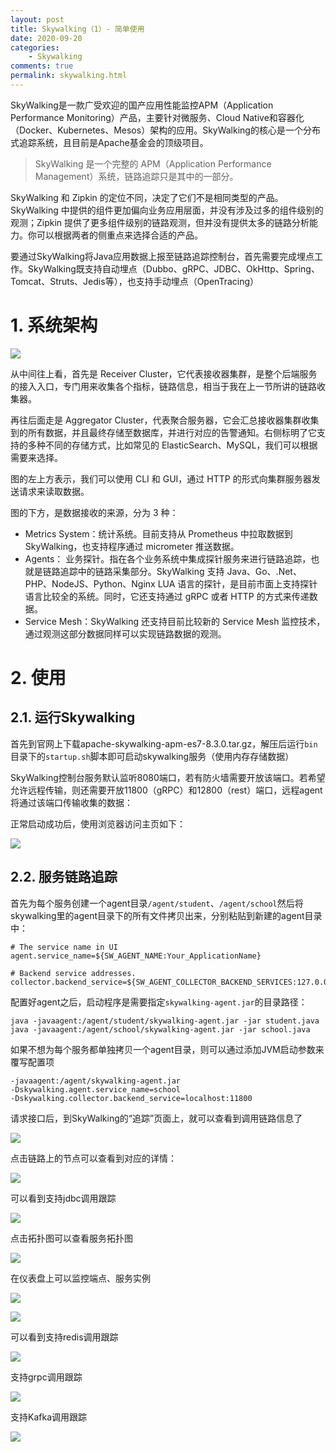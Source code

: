 ```yaml
---
layout: post
title: Skywalking（1）- 简单使用
date: 2020-09-20
categories:
	- Skywalking
comments: true
permalink: skywalking.html
---
```


SkyWalking是一款广受欢迎的国产应用性能监控APM（Application Performance Monitoring）产品，主要针对微服务、Cloud Native和容器化（Docker、Kubernetes、Mesos）架构的应用。SkyWalking的核心是一个分布式追踪系统，且目前是Apache基金会的顶级项目。

> SkyWalking 是一个完整的 APM（Application Performance Management）系统，链路追踪只是其中的一部分。

SkyWalking 和 Zipkin 的定位不同，决定了它们不是相同类型的产品。SkyWalking 中提供的组件更加偏向业务应用层面，并没有涉及过多的组件级别的观测；Zipkin 提供了更多组件级别的链路观测，但并没有提供太多的链路分析能力。你可以根据两者的侧重点来选择合适的产品。

要通过SkyWalking将Java应用数据上报至链路追踪控制台，首先需要完成埋点工作。SkyWalking既支持自动埋点（Dubbo、gRPC、JDBC、OkHttp、Spring、Tomcat、Struts、Jedis等），也支持手动埋点（OpenTracing）

# 1. 系统架构
![](/assets/images/posts/skywalking/skywalking-0.jpg)

从中间往上看，首先是 Receiver Cluster，它代表接收器集群，是整个后端服务的接入入口，专门用来收集各个指标，链路信息，相当于我在上一节所讲的链路收集器。

再往后面走是 Aggregator Cluster，代表聚合服务器，它会汇总接收器集群收集到的所有数据，并且最终存储至数据库，并进行对应的告警通知。右侧标明了它支持的多种不同的存储方式，比如常见的 ElasticSearch、MySQL，我们可以根据需要来选择。

图的左上方表示，我们可以使用 CLI 和 GUI，通过 HTTP 的形式向集群服务器发送请求来读取数据。

图的下方，是数据接收的来源，分为 3 种：

- Metrics System：统计系统。目前支持从 Prometheus 中拉取数据到 SkyWalking，也支持程序通过 micrometer 推送数据。
- Agents： 业务探针。指在各个业务系统中集成探针服务来进行链路追踪，也就是链路追踪中的链路采集部分。SkyWalking 支持 Java、Go、.Net、PHP、NodeJS、Python、Nginx LUA 语言的探针，是目前市面上支持探针语言比较全的系统。同时，它还支持通过 gRPC 或者 HTTP 的方式来传递数据。
- Service Mesh：SkyWalking 还支持目前比较新的 Service Mesh 监控技术，通过观测这部分数据同样可以实现链路数据的观测。


# 2. 使用

## 2.1. 运行Skywalking

首先到官网上下载apache-skywalking-apm-es7-8.3.0.tar.gz，解压后运行`bin`目录下的`startup.sh`脚本即可启动skywalking服务（使用内存存储数据）

SkyWalking控制台服务默认监听8080端口，若有防火墙需要开放该端口。若希望允许远程传输，则还需要开放11800（gRPC）和12800（rest）端口，远程agent将通过该端口传输收集的数据：

正常启动成功后，使用浏览器访问主页如下：

![](/assets/images/posts/skywalking/skywalking-1.png)

## 2.2. 服务链路追踪

首先为每个服务创建一个agent目录`/agent/student`、`/agent/school`然后将skywalking里的agent目录下的所有文件拷贝出来，分别粘贴到新建的agent目录中：

```
# The service name in UI
agent.service_name=${SW_AGENT_NAME:Your_ApplicationName}

# Backend service addresses.
collector.backend_service=${SW_AGENT_COLLECTOR_BACKEND_SERVICES:127.0.0.1:11800}
```

配置好agent之后，启动程序是需要指定`skywalking-agent.jar`的目录路径：

```
java -javaagent:/agent/student/skywalking-agent.jar -jar student.java
java -javaagent:/agent/school/skywalking-agent.jar -jar school.java
```

如果不想为每个服务都单独拷贝一个agent目录，则可以通过添加JVM启动参数来覆写配置项

```
-javaagent:/agent/skywalking-agent.jar
-Dskywalking.agent.service_name=school
-Dskywalking.collector.backend_service=localhost:11800
```

请求接口后，到SkyWalking的“追踪”页面上，就可以查看到调用链路信息了

![](/assets/images/posts/skywalking/skywalking-2.png)

点击链路上的节点可以查看到对应的详情：

![](/assets/images/posts/skywalking/skywalking-3.png)

可以看到支持jdbc调用跟踪

![](/assets/images/posts/skywalking/skywalking-4.png)

点击拓扑图可以查看服务拓扑图

![](/assets/images/posts/skywalking/skywalking-5.png)

在仪表盘上可以监控端点、服务实例

![](/assets/images/posts/skywalking/skywalking-6.png)

![](/assets/images/posts/skywalking/skywalking-7.png)

可以看到支持redis调用跟踪

![](/assets/images/posts/skywalking/skywalking-8.png)

支持grpc调用跟踪

![](/assets/images/posts/skywalking/skywalking-9.png)

支持Kafka调用跟踪

![](/assets/images/posts/skywalking/skywalking-10.png)
